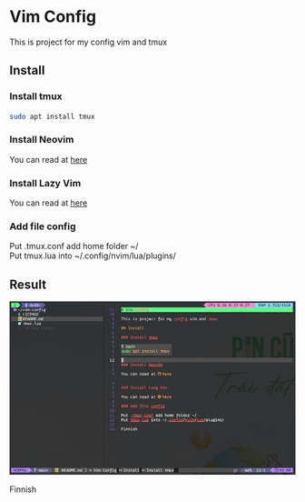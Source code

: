 # Vim Config

This is project for my config vim and tmux

## Install

### Install tmux

```bash
sudo apt install tmux
```

### Install Neovim

You can read at [here](https://github.com/neovim/neovim/blob/master/INSTALL.md)

### Install Lazy Vim

You can read at [here](https://www.lazyvim.org/installation)

### Add file config

Put .tmux.conf add home folder ~/  
Put tmux.lua into ~/.config/nvim/lua/plugins/

## Result

![result vim tmux config](./images/vimconfig.png)

Finnish
